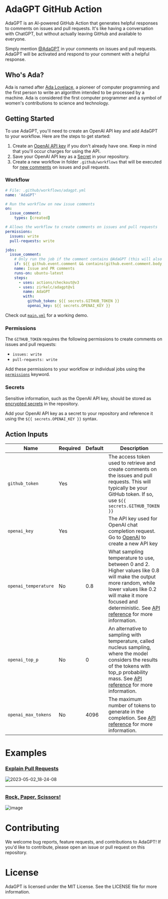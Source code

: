 # AdaGPT GitHub Action
AdaGPT is an AI-powered GitHub Action that generates helpful responses to comments on issues and pull requests. It's like having a conversation with ChatGPT, but without actually leaving GitHub and available to everyone.

Simply mention [@AdaGPT](https://github.com/AdaGPT) in your comments on issues and pull requests. AdaGPT will be activated and respond to your comment with a helpful response.

## Who's Ada?
Ada is named after [Ada Lovelace](https://en.wikipedia.org/wiki/Ada_Lovelace), a pioneer of computer programming and the first person to write an algorithm intended to be processed by a machine. Ada is considered the first computer programmer and a symbol of women's contributions to science and technology.

## Getting Started
To use AdaGPT, you'll need to create an OpenAI API key and add AdaGPT to your workflow. Here are the steps to get started:

1. Create an [OpenAI API key](https://platform.openai.com/account/api-keys) if you don't already have one. Keep in mind that you'll occur charges for using the API.
2. Save your OpenAI API key as a [Secret](https://docs.github.com/en/actions/security-guides/encrypted-secrets#creating-encrypted-secrets-for-a-repository) in your repository.
3. Create a new workflow in folder `.github/workflows` that will be executed for [new comments](https://docs.github.com/en/actions/using-workflows/events-that-trigger-workflows#issue_comment) on issues and pull requests.

### Workflow
```yaml
# File: .github/workflows/adagpt.yml
name: 'AdaGPT'

# Run the workflow on new issue comments
on:
  issue_comment:
    types: [created]

# Allows the workflow to create comments on issues and pull requests
permissions:
  issues: write
  pull-requests: write

jobs:
  issue_comment:
    # Only run the job if the comment contains @AdaGPT (this will also be checked implicitly by the action again)
    if: ${{ github.event.comment && contains(github.event.comment.body, '@AdaGPT') }}    
    name: Issue and PR comments
    runs-on: ubuntu-latest
    steps:
      - uses: actions/checkout@v3  
      - uses: zirkelc/adagpt@v1
        name: AdaGPT
        with:
          github_token: ${{ secrets.GITHUB_TOKEN }}
          openai_key: ${{ secrets.OPENAI_KEY }}
```

Check out [`main.yml`](./.github/workflows/main.yml) for a working demo.

### Permissions
The `GITHUB_TOKEN` requires the following permissions to create comments on issues and pull requests:
- `issues: write`
- `pull-requests: write`

Add these permissions to your workflow or individual jobs using the [`permissions`](https://docs.github.com/en/actions/security-guides/automatic-token-authentication#using-the-github_token-in-a-workflow) keyword.

### Secrets
Sensitive information, such as the OpenAI API key, should be stored as [encrypted secrets](https://docs.github.com/en/actions/security-guides/encrypted-secrets#creating-encrypted-secrets-for-a-repository) in the repository.

Add your OpenAI API key as a secret to your repository and reference it using the `${{ secrets.OPENAI_KEY }}` syntax.

## Action Inputs

| Name                 | Required | Default | Description                                                                                                                                                                                                                                                                                                               |
| -------------------- | -------- | ------- | ------------------------------------------------------------------------------------------------------------------------------------------------------------------------------------------------------------------------------------------------------------------------------------------------------------------------- |
| `github_token`       | Yes      |         | The access token used to retrieve and create comments on the issues and pull requests. This will typically be your GitHub token. If so, use `${{ secrets.GITHUB_TOKEN }}`                                                                                                                                                 |
| `openai_key`         | Yes      |         | The API key used for OpenAI chat completion request. Go to [OpenAI](https://platform.openai.com/account/api-keys) to create a new API key                                                                                                                                                                                 |
| `openai_temperature` | No       | 0.8     | What sampling temperature to use, between 0 and 2. Higher values like 0.8 will make the output more random, while lower values like 0.2 will make it more focused and deterministic. See [API reference](https://platform.openai.com/docs/api-reference/chat/create#completions/create-temperature) for more information. |     |     |     |     |     |     
| `openai_top_p`       | No       | 0       | An alternative to sampling with temperature, called nucleus sampling, where the model considers the results of the tokens with top_p probability mass. See [API reference](https://platform.openai.com/docs/api-reference/chat/create#completions/create-top_p) for more information.                                     |
| `openai_max_tokens`  | No       | 4096    | The maximum number of tokens to generate in the completion. See [API reference](https://platform.openai.com/docs/api-reference/chat/create#completions/create-max_tokens) for more information.                                                                                                                           |

# Examples

### [Explain Pull Requests](https://github.com/zirkelc/AdaGPT/pull/2)
![2023-05-02_18-24-08](https://user-images.githubusercontent.com/950244/235726373-81563bc9-1847-4c0e-8957-ee0f4cfbc6c6.jpg)

---
### [Rock, Paper, Scissors!](https://github.com/zirkelc/AdaGPT/issues/8)
![image](https://user-images.githubusercontent.com/950244/235635443-09c893d6-c040-406d-93e6-49752c46b4aa.png)

# Contributing
We welcome bug reports, feature requests, and contributions to AdaGPT! If you'd like to contribute, please open an issue or pull request on this repository.

# License
AdaGPT is licensed under the MIT License. See the LICENSE file for more information.
